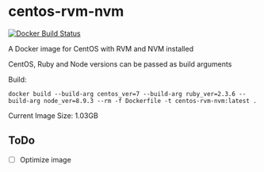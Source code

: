 # centos-rvm-nvm

[![Docker Build Status](https://img.shields.io/docker/build/salihan/centos-rvm-nvm.svg)]()

A Docker image for CentOS with RVM and NVM installed

CentOS, Ruby and Node versions can be passed as build arguments

Build:
```
docker build --build-arg centos_ver=7 --build-arg ruby_ver=2.3.6 --build-arg node_ver=8.9.3 --rm -f Dockerfile -t centos-rvm-nvm:latest .
```

Current Image Size: 1.03GB

## ToDo
- [ ] Optimize image